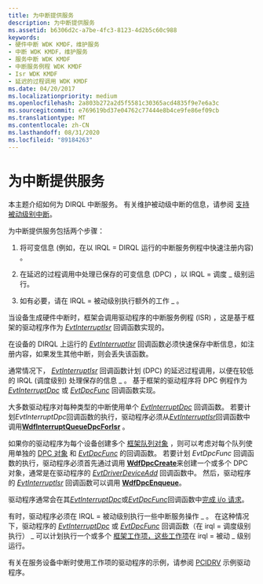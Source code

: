 ```yaml
---
title: 为中断提供服务
description: 为中断提供服务
ms.assetid: b6306d2c-a7be-4fc3-8123-4d2b5c60c988
keywords:
- 硬件中断 WDK KMDF，维护服务
- 中断 WDK KMDF，维护服务
- 服务中断 WDK KMDF
- 中断服务例程 WDK KMDF
- Isr WDK KMDF
- 延迟的过程调用 WDK KMDF
ms.date: 04/20/2017
ms.localizationpriority: medium
ms.openlocfilehash: 2a803b272a2d5f5581c30365acd4835f9e7e6a3c
ms.sourcegitcommit: e769619bd37e04762c77444e8b4ce9fe86ef09cb
ms.translationtype: MT
ms.contentlocale: zh-CN
ms.lasthandoff: 08/31/2020
ms.locfileid: "89184263"
---
```

# <a name="servicing-an-interrupt"></a>为中断提供服务


本主题介绍如何为 DIRQL 中断服务。 有关维护被动级中断的信息，请参阅 [支持被动级别中断](supporting-passive-level-interrupts.md#servicing)。

为中断提供服务包括两个步骤：

1.  将可变信息 (例如，在以 IRQL = DIRQL 运行的中断服务例程中快速注册内容) 。

2.  在延迟的过程调用中处理已保存的可变信息 (DPC) ，以 IRQL = 调度 \_ 级别运行。

3.  如有必要，请在 IRQL = 被动级别执行额外的工作 \_ 。

当设备生成硬件中断时，框架会调用驱动程序的中断服务例程 (ISR) ，这是基于框架的驱动程序作为 [*EvtInterruptIsr*](/windows-hardware/drivers/ddi/wdfinterrupt/nc-wdfinterrupt-evt_wdf_interrupt_isr) 回调函数实现的。

在设备的 DIRQL 上运行的 [*EvtInterruptIsr*](/windows-hardware/drivers/ddi/wdfinterrupt/nc-wdfinterrupt-evt_wdf_interrupt_isr) 回调函数必须快速保存中断信息，如注册内容，如果发生其他中断，则会丢失该函数。

通常情况下， [*EvtInterruptIsr*](/windows-hardware/drivers/ddi/wdfinterrupt/nc-wdfinterrupt-evt_wdf_interrupt_isr) 回调函数计划 (DPC) 的延迟过程调用，以便在较低的 IRQL (调度级别) 处理保存的信息 \_ 。 基于框架的驱动程序将 DPC 例程作为 [*EvtInterruptDpc*](/windows-hardware/drivers/ddi/wdfinterrupt/nc-wdfinterrupt-evt_wdf_interrupt_dpc) 或 [*EvtDpcFunc*](/windows-hardware/drivers/ddi/wdfdpc/nc-wdfdpc-evt_wdf_dpc) 回调函数实现。

大多数驱动程序对每种类型的中断使用单个 [*EvtInterruptDpc*](/windows-hardware/drivers/ddi/wdfinterrupt/nc-wdfinterrupt-evt_wdf_interrupt_dpc) 回调函数。 若要计划*EvtInterruptDpc*回调函数的执行，驱动程序必须从[*EvtInterruptIsr*](/windows-hardware/drivers/ddi/wdfinterrupt/nc-wdfinterrupt-evt_wdf_interrupt_isr)回调函数中调用[**WdfInterruptQueueDpcForIsr**](/windows-hardware/drivers/ddi/wdfinterrupt/nf-wdfinterrupt-wdfinterruptqueuedpcforisr) 。

如果你的驱动程序为每个设备创建多个 [框架队列对象](framework-queue-objects.md) ，则可以考虑对每个队列使用单独的 [DPC 对象](/windows-hardware/drivers/ddi/wdfdpc/) 和 [*EvtDpcFunc*](/windows-hardware/drivers/ddi/wdfdpc/nc-wdfdpc-evt_wdf_dpc) 的回调函数。 若要计划 *EvtDpcFunc* 回调函数的执行，驱动程序必须首先通过调用 [**WdfDpcCreate**](/windows-hardware/drivers/ddi/wdfdpc/nf-wdfdpc-wdfdpccreate)来创建一个或多个 DPC 对象，通常是在驱动程序的 [*EvtDriverDeviceAdd*](/windows-hardware/drivers/ddi/wdfdriver/nc-wdfdriver-evt_wdf_driver_device_add) 回调函数中。 然后，驱动程序的 [*EvtInterruptIsr*](/windows-hardware/drivers/ddi/wdfinterrupt/nc-wdfinterrupt-evt_wdf_interrupt_isr) 回调函数可以调用 [**WdfDpcEnqueue**](/windows-hardware/drivers/ddi/wdfdpc/nf-wdfdpc-wdfdpcenqueue)。

驱动程序通常会在其[*EvtInterruptDpc*](/windows-hardware/drivers/ddi/wdfinterrupt/nc-wdfinterrupt-evt_wdf_interrupt_dpc)或[*EvtDpcFunc*](/windows-hardware/drivers/ddi/wdfdpc/nc-wdfdpc-evt_wdf_dpc)回调函数中[完成 i/o 请求](completing-i-o-requests.md)。

有时，驱动程序必须在 IRQL = 被动级别执行一些中断服务操作 \_ 。 在这种情况下，驱动程序的 [*EvtInterruptDpc*](/windows-hardware/drivers/ddi/wdfinterrupt/nc-wdfinterrupt-evt_wdf_interrupt_dpc) 或 [*EvtDpcFunc*](/windows-hardware/drivers/ddi/wdfdpc/nc-wdfdpc-evt_wdf_dpc) 回调函数（在 irql = 调度级别执行） \_ 可以计划执行一个或多个 [框架工作项，这些工作项](using-framework-work-items.md)在 irql = 被动 \_ 级别运行。

有关在服务设备中断时使用工作项的驱动程序的示例，请参阅 [PCIDRV](sample-kmdf-drivers.md) 示例驱动程序。

 

